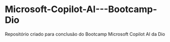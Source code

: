 # Microsoft-Copilot-AI---Bootcamp-Dio
Repositório criado para conclusão do Bootcamp Microsoft Copilot AI da Dio
